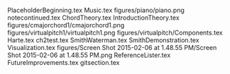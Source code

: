 PlaceholderBeginning.tex
Music.tex
figures/piano/piano.png
notecontinued.tex
ChordTheory.tex
IntroductionTheory.tex
figures/cmajorchord1/cmajorchord1.png
figures/virtualpitch1/virtualpitch1.png
figures/virtualpitch/Components.tex
Harte.tex
ch2test.tex
SmithWaterman.tex
SmithDemonstration.tex
Visualization.tex
figures/Screen Shot 2015-02-06 at 1.48.55 PM/Screen Shot 2015-02-06 at 1.48.55 PM.png
ReferenceLister.tex
FutureImprovements.tex
gitsection.tex